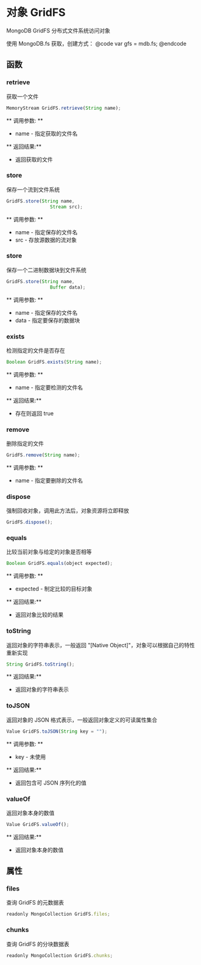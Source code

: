 # 对象 GridFS
MongoDB GridFS 分布式文件系统访问对象

使用 MongoDB.fs 获取，创建方式：
@code
var gfs = mdb.fs;
@endcode
## 函数
        
### retrieve
获取一个文件
```JavaScript
MemoryStream GridFS.retrieve(String name);
```

** 调用参数: **
* name - 指定获取的文件名

** 返回结果:**
* 返回获取的文件

### store
保存一个流到文件系统
```JavaScript
GridFS.store(String name,
                Stream src);
```

** 调用参数: **
* name - 指定保存的文件名
* src - 存放源数据的流对象

### store
保存一个二进制数据块到文件系统
```JavaScript
GridFS.store(String name,
                Buffer data);
```

** 调用参数: **
* name - 指定保存的文件名
* data - 指定要保存的数据块

### exists
检测指定的文件是否存在
```JavaScript
Boolean GridFS.exists(String name);
```

** 调用参数: **
* name - 指定要检测的文件名

** 返回结果:**
* 存在则返回 true

### remove
删除指定的文件
```JavaScript
GridFS.remove(String name);
```

** 调用参数: **
* name - 指定要删除的文件名

### dispose
强制回收对象，调用此方法后，对象资源将立即释放
```JavaScript
GridFS.dispose();
```

### equals
比较当前对象与给定的对象是否相等
```JavaScript
Boolean GridFS.equals(object expected);
```

** 调用参数: **
* expected - 制定比较的目标对象

** 返回结果:**
* 返回对象比较的结果

### toString
返回对象的字符串表示，一般返回 &#34;[Native Object]&#34;，对象可以根据自己的特性重新实现
```JavaScript
String GridFS.toString();
```

** 返回结果:**
* 返回对象的字符串表示

### toJSON
返回对象的 JSON 格式表示，一般返回对象定义的可读属性集合
```JavaScript
Value GridFS.toJSON(String key = "");
```

** 调用参数: **
* key - 未使用

** 返回结果:**
* 返回包含可 JSON 序列化的值

### valueOf
返回对象本身的数值
```JavaScript
Value GridFS.valueOf();
```

** 返回结果:**
* 返回对象本身的数值

## 属性
        
### files
查询 GridFS 的元数据表
```JavaScript
readonly MongoCollection GridFS.files;
```

### chunks
查询 GridFS 的分块数据表
```JavaScript
readonly MongoCollection GridFS.chunks;
```

